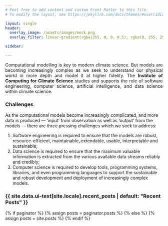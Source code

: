 ```yaml
---
# Feel free to add content and custom Front Matter to this file.
# To modify the layout, see https://jekyllrb.com/docs/themes/#overriding-theme-defaults

layout: single
header:
  overlay_image: /assets/images/mock.png
  overlay_filter: linear-gradient(rgba(255, 0, 0, 0.5), rgba(0, 255, 255, 0.5))

sidebar:

---
```

<style>
.page__title {
  margin-left: 1.25em;
  margin-top: 0.25em;
  margin-bottom: 1em;
}
#masthead-title {
  display: none; // hide the site title on the home page as the splash has the title
}
</style>

<div class='left'>
<p style='text-align:justify'>
Computational modelling is key to modern climate science. But models are becoming
increasingly complex as we seek to understand our physical world in more depth
and model it at higher fidelity. The <strong>Institute of Computing
for Climate Science</strong> studies and supports the role of software engineering, computer science, artificial
intelligence, and data science within climate science.
</p>

<p style='text-align:justify'>
<h3>Challenges</h3>
As the computational models become increasingly complicated, and more data is produced — ‘input’ from observation as well as ‘output’ from the models — there are three pressing challenges which we seek to address:
<ol>
<li>Software engineering is required to ensure that the models are robust, resource-efficient, maintainable, extendable, usable, interpretable and sustainable;
</li>
<li>Data science is required to ensure that the maximum valuable information is extracted from the various available data streams reliably and credibly;
</li>
<li>Computer science is required to develop tools, programming systems, libraries, and even programming languages to support the sustainable and robust development and deployment of increasingly complex models.
</li>
</ol>
</p>
</div>

<div class='right'>
<h3 class="archive__subtitle">{{ site.data.ui-text[site.locale].recent_posts | default: "Recent Posts" }}</h3>

{% if paginator %}
  {% assign posts = paginator.posts %}
{% else %}
  {% assign posts = site.posts %}
{% endif %}
</div>